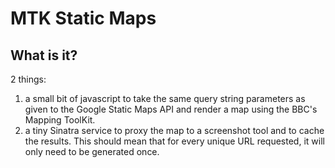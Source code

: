MTK Static Maps
===

What is it?
---

2 things:
 1. a small bit of javascript to take the same query string parameters as given to the Google Static Maps API and render a map using the BBC's Mapping ToolKit.
 2. a tiny Sinatra service to proxy the map to a screenshot tool and to cache the results. This should mean that for every unique URL requested, it will only need to be generated once.
 
